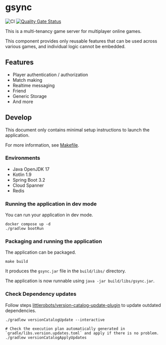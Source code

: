 # gsync

![CI](https://github.com/averak/gsync/workflows/CI/badge.svg)
[![Quality Gate Status](https://sonarcloud.io/api/project_badges/measure?project=averak_gsync&metric=alert_status)](https://sonarcloud.io/summary/new_code?id=averak_gsync)

This is a multi-tenancy game server for multiplayer online games.

This component provides only reusable features that can be used across various games, and individual logic cannot be embedded.

## Features

* Player authentication / authorization
* Match making
* Realtime messaging
* Friend
* Generic Storage
* And more

## Develop

This document only contains minimal setup instructions to launch the application.

For more information, see [Makefile](./Makefile).

### Environments

* Java OpenJDK 17
* Kotlin 1.9
* Spring Boot 3.2
* Cloud Spanner
* Redis

### Running the application in dev mode

You can run your application in dev mode.

```shell
docker compose up -d
./gradlew bootRun
```

### Packaging and running the application

The application can be packaged.

```shell
make build
```

It produces the `gsync.jar` file in the `build/libs/` directory.

The application is now runnable using `java -jar build/libs/gsync.jar`.

### Check Dependency updates

Follow steps [littlerobots/version-catalog-update-plugin](https://github.com/littlerobots/version-catalog-update-plugin?tab=readme-ov-file#interactive-mode) to update outdated dependencies.

```shell
./gradlew versionCatalogUpdate --interactive

# Check the execution plan automatically generated in `gradle/libs.version.updates.toml` and apply if there is no problem.
./gradlew versionCatalogApplyUpdates
```
